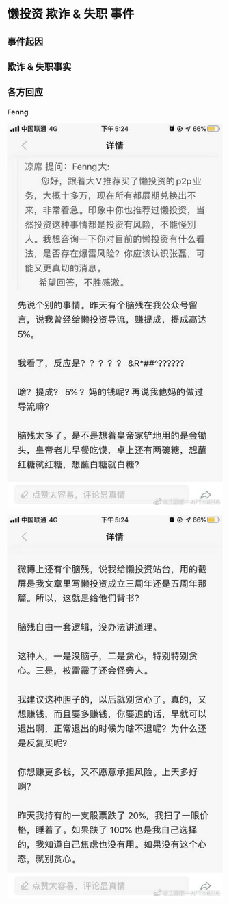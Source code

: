 # 懒投资 欺诈 & 失职 事件

## 事件起因

## 欺诈 & 失职事实

## 各方回应

### Fenng

![回骂网友](../screenshots/Fenng-Crash-1.png "")

![回骂网友](../screenshots/Fenng-Crash-2.png "")
